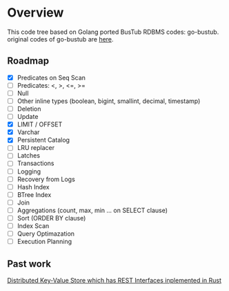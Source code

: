 # Overview
This code tree based on Golang ported BusTub RDBMS codes: go-bustub.  
original codes of go-bustub are [here](https://github.com/brunocalza/go-bustub).

## Roadmap

- [x] Predicates on Seq Scan
- [ ] Predicates: <, >, <=, >=
- [ ] Null
- [ ] Other inline types (boolean, bigint, smallint, decimal, timestamp)
- [ ] Deletion
- [ ] Update
- [x] LIMIT / OFFSET
- [x] Varchar
- [x] Persistent Catalog
- [ ] LRU replacer
- [ ] Latches
- [ ] Transactions
- [ ] Logging
- [ ] Recovery from Logs
- [ ] Hash Index
- [ ] BTree Index
- [ ] Join
- [ ] Aggregations (count, max, min ... on SELECT clause)
- [ ] Sort (ORDER BY clause) 
- [ ] Index Scan
- [ ] Query Optimazation
- [ ] Execution Planning

## Past work
[Distributed Key-Value Store which has REST Interfaces inplemented in Rust](https://github.com/ryogrid/rust_dkvs)
